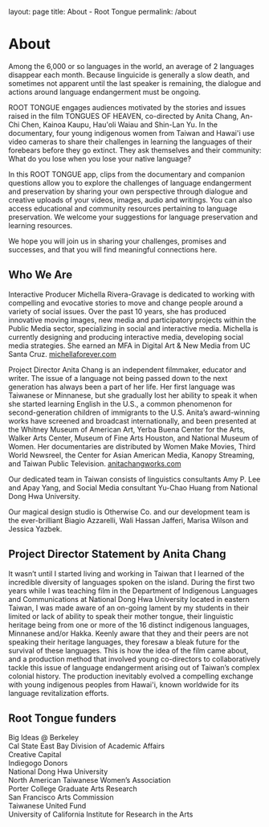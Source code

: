 layout: page
title: About - Root Tongue
permalink: /about

# About

Among the 6,000 or so languages in the world, an average of 2 languages disappear each month. Because linguicide is generally a slow death, and sometimes not apparent until the last speaker is remaining, the dialogue and actions around language endangerment must be ongoing.

ROOT TONGUE engages audiences motivated by the stories and issues raised in the film TONGUES OF HEAVEN, co-directed by Anita Chang, An-Chi Chen, Kainoa Kaupu, Hau'oli Waiau and Shin-Lan Yu. In the documentary, four young indigenous women from Taiwan and Hawai'i use video cameras to share their challenges in learning the languages of their forebears before they go extinct. They ask themselves and their community: What do you lose when you lose your native language?

In this ROOT TONGUE app, clips from the documentary and companion questions allow you to explore the challenges of language endangerment and preservation by sharing your own perspective through dialogue and creative uploads of your videos, images, audio and writings. You can also access educational and community resources pertaining to language preservation. We welcome your suggestions for language preservation and learning resources.

We hope you will join us in sharing your challenges, promises and successes, and that you will find meaningful connections here.


## Who We Are

Interactive Producer Michella Rivera-Gravage is dedicated to working with compelling and evocative stories to move and change people around a variety of social issues. Over the past 10 years, she has produced innovative moving images, new media and participatory projects within the Public Media sector, specializing in social and interactive media. Michella is currently designing and producing interactive media, developing social media strategies. She earned an MFA in Digital Art & New Media from UC Santa Cruz. [michellaforever.com](michellaforever.com)

Project Director Anita Chang is an independent filmmaker, educator and writer. The issue of a language not being passed down to the next generation has always been a part of her life. Her first language was Taiwanese or Minnanese, but she gradually lost her ability to speak it when she started learning English in the U.S., a common phenomenon for second-generation children of immigrants to the U.S. Anita’s award-winning works have screened and broadcast internationally, and been presented at the Whitney Museum of American Art, Yerba Buena Center for the Arts, Walker Arts Center, Museum of Fine Arts Houston, and National Museum of Women. Her documentaries are distributed by Women Make Movies, Third World Newsreel, the Center for Asian American Media, Kanopy Streaming, and Taiwan Public Television. [anitachangworks.com](anitachangworks.com)

Our dedicated team in Taiwan consists of linguistics consultants Amy P. Lee and Apay Yang, and Social Media consultant Yu-Chao Huang from National Dong Hwa University.

Our magical design studio is Otherwise Co. and our development team is the ever-brilliant Biagio Azzarelli, Wali Hassan Jafferi, Marisa Wilson and Jessica Yazbek.

## Project Director Statement by Anita Chang

It wasn’t until I started living and working in Taiwan that I learned of the incredible diversity of languages spoken on the island. During the first two years while I was teaching film in the Department of Indigenous Languages and Communications at National Dong Hwa University located in eastern Taiwan, I was made aware of an on-going lament by my students in their limited or lack of ability to speak their mother tongue, their linguistic heritage being from one or more of the 16 distinct indigenous languages, Minnanese and/or Hakka. Keenly aware that they and their peers are not speaking their heritage languages, they foresaw a bleak future for the survival of these languages. This is how the idea of the film came about, and a production method that involved young co-directors to collaboratively tackle this issue of language endangerment arising out of Taiwan’s complex colonial history. The production inevitably evolved a compelling exchange with young indigenous peoples from Hawai'i, known worldwide for its language revitalization efforts.

## Root Tongue funders

Big Ideas @ Berkeley  
Cal State East Bay Division of Academic Affairs  
Creative Capital   
Indiegogo Donors  
National Dong Hwa University  
North American Taiwanese Women’s Association  
Porter College Graduate Arts Research  
San Francisco Arts Commission  
Taiwanese United Fund  
University of California Institute for Research in the Arts
